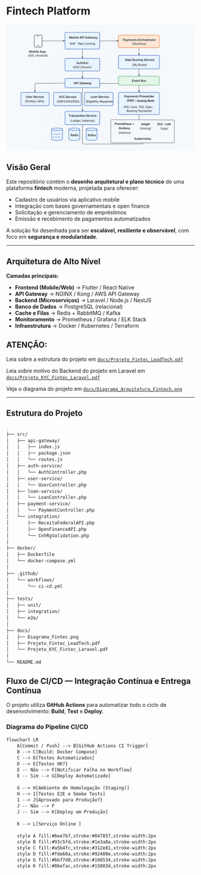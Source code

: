 # Fintech Platform

![Architecture](docs/Diagrama_Fintec.png)

## Visão Geral

Este repositório contém o **desenho arquitetural e plano técnico** de uma plataforma **fintech** moderna, projetada para oferecer:
- Cadastro de usuários via aplicativo mobile  
- Integração com bases governamentais e open finance  
- Solicitação e gerenciamento de empréstimos  
- Emissão e recebimento de pagamentos automatizados  

A solução foi desenhada para ser **escalável, resiliente e observável**, com foco em **segurança e modularidade**.

---

## Arquitetura de Alto Nível

**Camadas principais:**
- **Frontend (Mobile/Web)** → Flutter / React Native  
- **API Gateway** → NGINX / Kong / AWS API Gateway  
- **Backend (Microserviços)** → Laravel / Node.js / NestJS  
- **Banco de Dados** → PostgreSQL (relacional)  
- **Cache e Filas** → Redis + RabbitMQ / Kafka  
- **Monitoramento** → Prometheus / Grafana / ELK Stack  
- **Infraestrutura** → Docker / Kubernetes / Terraform  

## ATENÇÃO:
Leia sobre a estrutura do projeto em [`docs/Projeto_Fintec_LeadTech.pdf`](docs/Projeto_Fintec_LeadTech.pdf)

Leia sobre motivo do Backend do projeto em Laravel em [`docs/Projeto_KYC_Fintec_Laravel.pdf`](docs/Projeto_KYC_Fintec_Laravel.pdf)

Veja o diagrama do projeto em [`docs/Diagrama_Arquitetura_Fintech.png`](docs/Diagrama_Fintec.png)

---

## Estrutura do Projeto

```bash
.
├── src/
│   ├── api-gateway/
│   │   ├── index.js
│   │   ├── package.json
│   │   └── routes.js
│   ├── auth-service/
│   │   └── AuthController.php
│   ├── user-service/
│   │   └── UserController.php
│   ├── loan-service/
│   │   └── LoanController.php
│   ├── payment-service/
│   │   └── PaymentController.php
│   └── integration/
│       ├── ReceitaFederalAPI.php
│       ├── OpenFinanceAPI.php
│       └── CnhRgValidation.php
│
├── docker/
│   ├── Dockerfile
│   └── docker-compose.yml
│
├── .github/
│   └── workflows/
│       └── ci-cd.yml
│
├── tests/
│   ├── unit/
│   ├── integration/
│   └── e2e/
│
├── docs/
│   ├── Diagrama_Fintec.png
│   ├── Projeto_Fintec_LeadTech.pdf
│   └── Projeto_KYC_Fintec_Laravel.pdf
│
└── README.md

```

## Fluxo de CI/CD — Integração Contínua e Entrega Contínua

O projeto utiliza **GitHub Actions** para automatizar todo o ciclo de desenvolvimento: **Build**, **Test** e **Deploy**.

### Diagrama do Pipeline CI/CD

```mermaid
flowchart LR
    A[Commit / Push] --> B[GitHub Actions CI Trigger]
    B --> C[Build: Docker Compose]
    C --> D[Testes Automatizados]
    D --> E{Testes OK?}
    E -- Não --> F[Notificar Falha no Workflow]
    E -- Sim --> G[Deploy Automatizado]

    G --> H[Ambiente de Homologação (Staging)]
    H --> I[Testes E2E e Smoke Tests]
    I --> J{Aprovado para Produção?}
    J -- Não --> F
    J -- Sim --> K[Deploy em Produção]

    K --> L[Serviço Online ]

    style A fill:#6ee7b7,stroke:#047857,stroke-width:2px
    style B fill:#93c5fd,stroke:#1e3a8a,stroke-width:2px
    style C fill:#a5b4fc,stroke:#312e81,stroke-width:2px
    style D fill:#fde68a,stroke:#92400e,stroke-width:2px
    style G fill:#bbf7d0,stroke:#166534,stroke-width:2px
    style K fill:#86efac,stroke:#15803d,stroke-width:2px
